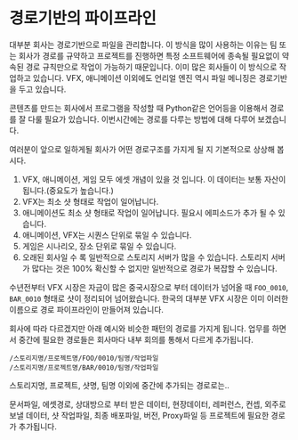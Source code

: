# 경로기반의 파이프라인

대부분 회사는 경로기반으로 파일을 관리합니다.
이 방식을 많이 사용하는 이유는 팀 또는 회사가 경로를 규약하고 프로젝트를 진행하면
특정 소프트웨어에 종속될 필요없이 약속된 경로 규칙만으로 작업이 가능하기 때문입니다.
이미 많은 회사들이 이 방식으로 작업하고 있습니다. VFX, 애니메이션 이외에도 언리얼 엔진 역시 파일 메니징은 경로기반을 두고 있습니다.

콘텐츠를 만드는 회사에서 프로그램을 작성할 때 Python같은 언어등을 이용해서 경로를 잘 다룰 필요가 있습니다. 이번시간에는 경로를 다루는 방법에 대해 다루어 보겠습니다.

여러분이 앞으로 일하게될 회사가 어떤 경로구조를 가지게 될 지 기본적으로 상상해 봅시다.

1. VFX, 애니메이션, 게임 모두 에셋 개념이 있을 것 입니다. 이 데이터는 보통 자산이 됩니다.(중요도가 높습니다.)
1. VFX는 최소 샷 형태로 작업이 일어납니다.
1. 애니메이션도 최소 샷 형태로 작업이 일어납니다. 필요시 에피소드가 추가 될 수 있습니다.
1. 애니메이션, VFX는 시퀀스 단위로 묶일 수 있습니다.
1. 게임은 시나리오, 장소 단위로 묶일 수 있습니다.
1. 오래된 회사일 수 록 일반적으로 스토리지 서버가 많을 수 있습니다. 스토리지 서버가 많다는 것은 100% 확신할 수 없지만 일반적으로 경로가 복잡할 수 있습니다.

수년전부터 VFX 시장은 자금이 많은 중국시장으로 부터 데이터가 넘어올 때 `FOO_0010`, `BAR_0010` 형태로 샷이 정리되어 넘어왔습니다. 한국의 대부분 VFX 시장은 이미 이러한 이름으로 경로 파이프라인이 만들어져 있습니다.

회사에 따라 다르겠지만 아래 예시와 비슷한 패턴의 경로를 가지게 됩니다.
업무를 하면서 중간에 필요한 경로들은 회사마다 내부 회의를 통해서 다르게 추가됩니다.

```
/스토리지명/프로젝트명/FOO/0010/팀명/작업파일
/스토리지명/프로젝트명/BAR/0010/팀명/작업파일
```

스토리지명, 프로젝트, 샷명, 팀명 이외에 중간에 추가되는 경로로는..

문서파일, 에셋경로, 상대방으로 부터 받은 데이터, 현장데이터, 레퍼런스, 컨셉, 외주로 보낼 데이터, 샷 작업파일, 최종 배포파일, 버전, Proxy파일 등 프로젝트에 필요한 경로가 추가됩니다.